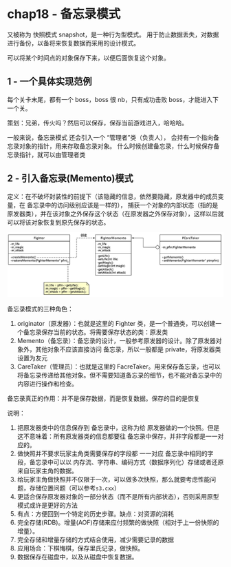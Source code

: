 # chap18 - 备忘录模式

又被称为 快照模式 snapshot，是一种行为型模式。
用于防止数据丢失，对数据进行备份，以备将来恢复数据而采用的设计模式。

可以将某个时间点的对象保存下来，以便后面恢复这个对象。

## 1 - 一个具体实现范例

每个关卡末尾，都有一个 boss，boss 很 nb，只有成功击败 boss，才能进入下一个关。

策划：兄弟，传火吗？然后可以保存，保存当前游戏进入，哈哈哈。

一般来说，备忘录模式 还会引入一个 “管理者”类（负责人），
会持有一个指向备忘录对象的指针，用来存取备忘录对象。
什么时候创建备忘录，什么时候保存备忘录指针，就可以由管理者类

## 2 - 引入备忘录(Memento)模式

定义：在不破坏封装性的前提下（该隐藏的信息，依然要隐藏，原发器中的成员变量，在 备忘录中的访问级别应该是一样的），
捕获一个对象的内部状态（指的是 原发器类），并在该对象之外保存这个状态（在原发器之外保存对象），这样以后就可以将该对象恢复到原先保存的状态。

![uml](image/uml.png)

备忘录模式的三种角色：

1. originator（原发器）：也就是这里的 Fighter 类，是一个普通类，可以创建一个备忘录保存当前的状态。将需要保存状态的类：原发类
2. Memento（备忘录）：备忘录的设计，一般参考原发器的设计。除了原发器对象外，其他对象不应该直接访问 备忘录，所以一般都是 private，将原发器类设置为友元
3. CareTaker（管理员）：也就是这里的 FacreTaker。用来保存备忘录，也可以将备忘录传递给其他对象。但不需要知道备忘录的细节，也不能对备忘录中的内容进行操作和检查。

备忘录真正的作用：并不是保存数据，而是恢复数据。保存的目的是恢复

说明：

1. 把原发器类中的信息保存到 备忘录中，这称为给 原发器做的一个快照。但是这不意味着：所有原发器类的信息都要往 备忘录中保存，并非字段都是一一对应的。
2. 做快照并不要求玩家主角类需要保存的字段都 一一对应 备忘录中相同的字段，备忘录中可以以 内存流、字符串、编码方式（数据序列化）存储或者还原来自玩家主角的数据。
3. 给玩家主角做快照并不仅限于一次，可以做多次快照，那么就要考虑性能问题，存储位置问题（可以参考`s3.cxx`）
4. 更适合保存原发器对象的一部分状态（而不是所有内部状态），否则采用原型模式或许是更好的方法
5. 有点：方便回到一个特定的历史步骤。缺点：对资源的消耗
6. 完全存储(RDB)。增量(AOF)存储来应付频繁的做快照（相对于上一份快照的增量）。
7. 完全存储和增量存储的方式结合使用，减少需要记录的数据
8. 应用场合：下棋悔棋，保存里氏记录，做快照。
9. 数据保存在磁盘中，以及从磁盘中恢复数据。
